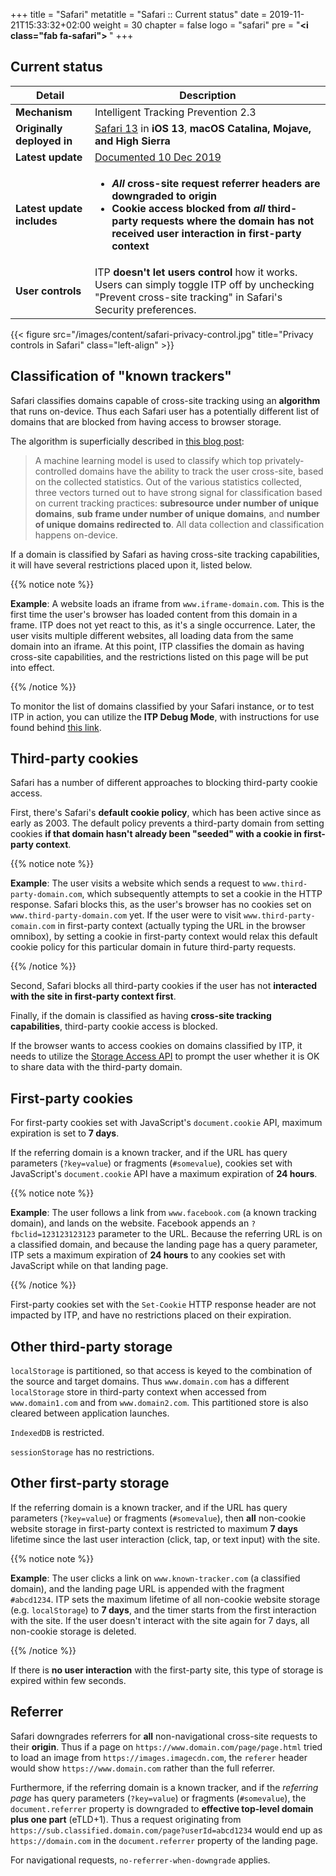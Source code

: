 +++
title = "Safari"
metatitle = "Safari :: Current status"
date = 2019-11-21T15:33:32+02:00
weight = 30
chapter = false
logo = "safari"
pre = "<b><i class=\"fab fa-safari\"></i> </b>"
+++
## Current status

| Detail                          | Description                                                  |
| ----------------------------- | ------------------------------------------------------------ |
| **Mechanism**                 | Intelligent Tracking Prevention 2.3                          |
| **Originally deployed in**    | [Safari 13](https://developer.apple.com/documentation/safari_release_notes/safari_13_release_notes) in **iOS 13**, **macOS Catalina, Mojave, and High Sierra** |
| **Latest update**             | [Documented 10 Dec 2019](https://webkit.org/blog/9661/preventing-tracking-prevention-tracking/) |
| **Latest update includes** | <ul><li>***All* cross-site request referrer headers are downgraded to origin**</li><li>**Cookie access blocked from *all* third-party requests where the domain has not received user interaction in first-party context**</li></ul> |
| **User controls**             | ITP **doesn't let users control** how it works. Users can simply toggle ITP off by unchecking "Prevent cross-site tracking" in Safari's Security preferences. |

{{< figure src="/images/content/safari-privacy-control.jpg" title="Privacy controls in Safari" class="left-align" >}}

## Classification of "known trackers"

Safari classifies domains capable of cross-site tracking using an **algorithm** that runs on-device. Thus each Safari user has a potentially different list of domains that are blocked from having access to browser storage.

The algorithm is superficially described in [this blog post](https://webkit.org/blog/7675/intelligent-tracking-prevention/): 

> A machine learning model is used to classify which top privately-controlled domains have the ability to track the user cross-site, based on the collected statistics. Out of the various statistics collected, three vectors turned out to have strong signal for classification based on current tracking practices: **subresource under number of unique domains**, **sub frame under number of unique domains**, and **number of unique domains redirected to**. All data collection and classification happens on-device.

If a domain is classified by Safari as having cross-site tracking capabilities, it will have several restrictions placed upon it, listed below.

{{% notice note %}}

**Example**: A website loads an iframe from `www.iframe-domain.com`. This is the first time the user's browser has loaded content from this domain in a frame. ITP does not yet react to this, as it's a single occurrence. Later, the user visits multiple different websites, all loading data from the same domain into an iframe. At this point, ITP classifies the domain as having cross-site capabilities, and the restrictions listed on this page will be put into effect.

{{% /notice %}}

To monitor the list of domains classified by your Safari instance, or to test ITP in action, you can utilize the **ITP Debug Mode**, with instructions for use found behind [this link](https://webkit.org/blog/9521/intelligent-tracking-prevention-2-3/).

## Third-party cookies

Safari has a number of different approaches to blocking third-party cookie access.

First, there's Safari's **default cookie policy**, which has been active since as early as 2003. The default policy prevents a third-party domain from setting cookies **if that domain hasn't already been "seeded" with a cookie in first-party context**.

{{% notice note %}}

**Example**: The user visits a website which sends a request to `www.third-party-domain.com`, which subsequently attempts to set a cookie in the HTTP response. Safari blocks this, as the user's browser has no cookies set on `www.third-party-domain.com` yet. If the user were to visit `www.third-party-comain.com` in first-party context (actually typing the URL in the browser omnibox), by setting a cookie in first-party context would relax this default cookie policy for this particular domain in future third-party requests.

{{% /notice %}}

Second, Safari blocks all third-party cookies if the user has not **interacted with the site in first-party context first**.

Finally, if the domain is classified as having **cross-site tracking capabilities**, third-party cookie access is blocked.

If the browser wants to access cookies on domains classified by ITP, it needs to utilize the [Storage Access API](https://developer.mozilla.org/en-US/docs/Web/API/Storage_Access_API#Safari_implementation_differences) to prompt the user whether it is OK to share data with the third-party domain.

## First-party cookies

For first-party cookies set with JavaScript's `document.cookie` API, maximum expiration is set to **7 days**.

If the referring domain is a known tracker, and if the URL has query parameters (`?key=value`) or fragments (`#somevalue`), cookies set with JavaScript's `document.cookie` API have a maximum expiration of **24 hours**.

{{% notice note %}}

**Example**: The user follows a link from `www.facebook.com` (a known tracking domain), and lands on the website. Facebook appends an `?fbclid=123123123123` parameter to the URL. Because the referring URL is on a classified domain, and because the landing page has a query parameter, ITP sets a maximum expiration of **24 hours** to any cookies set with JavaScript while on that landing page.

{{% /notice %}}

First-party cookies set with the `Set-Cookie` HTTP response header are not impacted by ITP, and have no restrictions placed on their expiration.

## Other third-party storage

`localStorage` is partitioned, so that access is keyed to the combination of the source and target domains. Thus `www.domain.com` has a different `localStorage` store in third-party context when accessed from `www.domain1.com` and from `www.domain2.com`. This partitioned store is also cleared between application launches.

`IndexedDB` is restricted.

`sessionStorage` has no restrictions.

## Other first-party storage

If the referring domain is a known tracker, and if the URL has query parameters (`?key=value`) or fragments (`#somevalue`), then **all** non-cookie website storage in first-party context is restricted to maximum **7 days** lifetime since the last user interaction (click, tap, or text input) with the site.

{{% notice note %}}

**Example**: The user clicks a link on `www.known-tracker.com` (a classified domain), and the landing page URL is appended with the fragment `#abcd1234`. ITP sets the maximum lifetime of all non-cookie website storage (e.g. `localStorage`) to **7 days**, and the timer starts from the first interaction with the site. If the user doesn't interact with the site again for 7 days, all non-cookie storage is deleted.

{{% /notice %}}

If there is **no user interaction** with the first-party site, this type of storage is expired within few seconds.

## Referrer

Safari downgrades referrers for **all** non-navigational cross-site requests to their **origin**. Thus if a page on `https://www.domain.com/page/page.html` tried to load an image from `https://images.imagecdn.com`, the `referer` header would show `https://www.domain.com` rather than the full referrer.

Furthermore, if the referring domain is a known tracker, and if the *referring page* has query parameters (`?key=value`) or fragments (`#somevalue`), the `document.referrer` property is downgraded to **effective top-level domain plus one part** (eTLD+1). Thus a request originating from `https://sub.classified.domain.com/page?userId=abcd1234` would end up as `https://domain.com` in the `document.referrer` property of the landing page.

For navigational requests, `no-referrer-when-downgrade` applies.
